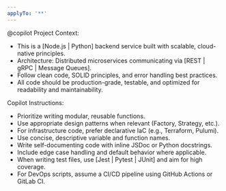 ```yaml
---
applyTo: '**'
---
```


@copilot
Project Context:

- This is a [Node.js | Python] backend service built with scalable, cloud-native principles.
- Architecture: Distributed microservices communicating via [REST | gRPC | Message Queues].
- Follow clean code, SOLID principles, and error handling best practices.
- All code should be production-grade, testable, and optimized for readability and maintainability.

Copilot Instructions:

- Prioritize writing modular, reusable functions.
- Use appropriate design patterns when relevant (Factory, Strategy, etc.).
- For infrastructure code, prefer declarative IaC (e.g., Terraform, Pulumi).
- Use concise, descriptive variable and function names.
- Write self-documenting code with inline JSDoc or Python docstrings.
- Include edge case handling and default behavior where applicable.
- When writing test files, use [Jest | Pytest | JUnit] and aim for high coverage.
- For DevOps scripts, assume a CI/CD pipeline using GitHub Actions or GitLab CI.
